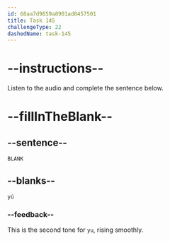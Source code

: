 ```yaml
---
id: 68aa7d9859a8901ad8457501
title: Task 145
challengeType: 22
dashedName: task-145
---
```


<!-- (Audio) A: yú -->

# --instructions--

Listen to the audio and complete the sentence below.

# --fillInTheBlank--

## --sentence--

`BLANK`

## --blanks--

`yú`

### --feedback--

This is the second tone for `yu`, rising smoothly.
